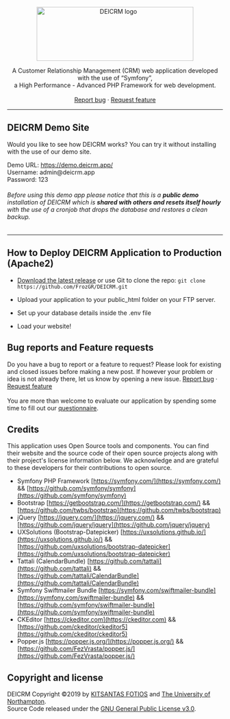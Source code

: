 <p align="center">
  <a href="https://DEICRM.app/">
    <img src="https://demo.deicrm.app/DEICRM-logo.png" alt="DEICRM logo" width="366" height="126">
  </a>
</p>
<p align="center">
  A Customer Relationship Management (CRM) web application developed with the use of “Symfony”,   <br />
a High Performance - Advanced PHP Framework for web development.
  <br>
  <br>
  <a href="https://github.com/FrozGR/DEICRM/issues/new?template=bug_report.md">Report bug</a>
  ·
  <a href="https://github.com/FrozGR/DEICRM/issues/new?template=feature_request.md&labels=feature">Request feature</a>
</p>
<hr>




## DEICRM Demo Site

Would you like to see how DEICRM works? You can try it without installing with the use of our demo site.

Demo URL: <a href="https://demo.deicrm.app/">https://demo.deicrm.app/</a> <br />
Username: admin<span></span>@<span></span>deicrm.app<br />
Password: 123<br />
###### <i>Before using this demo app please notice that this is a <b>public demo</b> installation of DEICRM which is <b>shared with others and resets itself hourly</b> with the use of a cronjob that drops the database and restores a clean backup.</i>

<hr>


## How to Deploy DEICRM Application to Production (Apache2)

- [Download the latest release](https://github.com/FrozGR/DEICRM/archive/master.zip) or use Git to clone the repo: `git clone https://github.com/FrozGR/DEICRM.git`

- Upload your application to your public_html folder on your FTP server.

- Set up your database details inside  the .env file

- Load your website!

## Bug reports and Feature requests

Do you have a bug to report or a feature to request? Please look for existing and closed issues before making a new post. If however your problem or idea is not already there, let us know by opening a new issue. <a href="https://github.com/FrozGR/DEICRM/issues/new?template=bug_report.md">Report bug</a>  ·  <a href="https://github.com/FrozGR/DEICRM/issues/new?template=feature_request.md&labels=feature">Request feature</a>
<br /><br />You are more than welcome to evaluate our application by spending some time to fill out our <a href="https://docs.google.com/forms/d/e/1FAIpQLSc4N4UvNl1hiWRLjLor2-Q4JBKNvaPNDSTw7s5Ii7BSbx1-zw/viewform?usp=sf_link">questionnaire</a>.


## Credits

This application uses Open Source tools and components. You can find their website and the source code of their open source projects along with their project's license information below. We acknowledge and are grateful to these developers for their contributions to open source.

- Symfony PHP Framework [https://symfony.com/](https://symfony.com/) && [https://github.com/symfony/symfony](https://github.com/symfony/symfony)
- Bootstrap [https://getbootstrap.com/](https://getbootstrap.com/) && [https://github.com/twbs/bootstrap](https://github.com/twbs/bootstrap)
- jQuery [https://jquery.com/](https://jquery.com/) && [https://github.com/jquery/jquery](https://github.com/jquery/jquery)
- UXSolutions (Bootstrap-Datepicker) [https://uxsolutions.github.io/](https://uxsolutions.github.io/) && [https://github.com/uxsolutions/bootstrap-datepicker](https://github.com/uxsolutions/bootstrap-datepicker)
- Tattali (CalendarBundle) [https://github.com/tattali](https://github.com/tattali) && [https://github.com/tattali/CalendarBundle](https://github.com/tattali/CalendarBundle)
- Symfony Swiftmailer Bundle  [https://symfony.com/swiftmailer-bundle](https://symfony.com/swiftmailer-bundle) && [https://github.com/symfony/swiftmailer-bundle](https://github.com/symfony/swiftmailer-bundle)
- CKEditor [https://ckeditor.com](https://ckeditor.com) && [https://github.com/ckeditor/ckeditor5](https://github.com/ckeditor/ckeditor5)
- Popper.js [https://popper.js.org/](https://popper.js.org/) && [https://github.com/FezVrasta/popper.js/](https://github.com/FezVrasta/popper.js/)



## Copyright and license

DEICRM Copyright ©2019 by [KITSANTAS FOTIOS](https://github.com/FrozGR) and [The University of Northampton](https://www.northampton.ac.uk/). <br />
Source Code released under the [GNU General Public License v3.0](https://github.com/FrozGR/DEICRM/blob/master/LICENSE).
